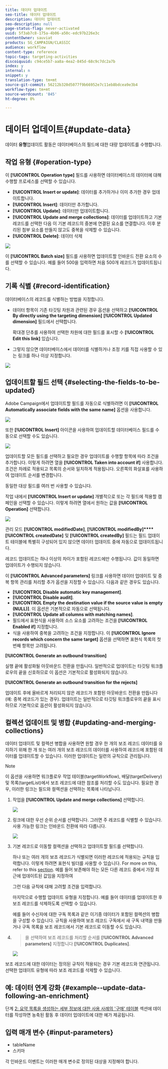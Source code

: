 ```yaml
---
title: 데이터 업데이트
seo-title: 데이터 업데이트
description: 데이터 업데이트
seo-description: null
page-status-flag: never-activated
uuid: 5f3ab7c8-175a-4b06-a50c-edc97b226e3c
contentOwner: sauviat
products: SG_CAMPAIGN/CLASSIC
audience: workflow
content-type: reference
topic-tags: targeting-activities
discoiquuid: c94ce5b7-aa8a-4ea2-845d-68c9c7dc2a7b
index: y
internal: n
snippet: y
translation-type: tm+mt
source-git-commit: 56212b320d5077f9b66952e7c11eb8bdcea9e3b4
workflow-type: tm+mt
source-wordcount: '845'
ht-degree: 0%

---
```



# 데이터 업데이트{#update-data}

데이터 **유형**&#x200B;업데이트 활동은 데이터베이스의 필드에 대한 대량 업데이트를 수행합니다.

## 작업 유형 {#operation-type}

이 **[!UICONTROL Operation type]** 필드를 사용하면 데이터베이스의 데이터에 대해 수행할 프로세스를 선택할 수 있습니다.

* **[!UICONTROL Insert or update]**: 데이터를 추가하거나 이미 추가한 경우 업데이트합니다.
* **[!UICONTROL Insert]**: 데이터만 추가합니다.
* **[!UICONTROL Update]**: 데이터만 업데이트합니다.
* **[!UICONTROL Update and merge collections]**: 데이터를 업데이트하고 기본 레코드를 선택한 다음 이 기본 레코드의 중본에 연결된 요소를 연결합니다. 이후 분리된 첨부 요소를 만들지 않고도 중복을 삭제할 수 있습니다.
* **[!UICONTROL Delete]**: 데이터 삭제

![](assets/s_advuser_update_data_1.png)

이 **[!UICONTROL Batch size]** 필드를 사용하면 업데이트할 인바운드 전환 요소의 수를 선택할 수 있습니다. 예를 들어 500을 입력하면 처음 500개 레코드가 업데이트됩니다.

## 기록 식별 {#record-identification}

데이터베이스의 레코드를 식별하는 방법을 지정합니다.

* 데이터 항목이 기존 타깃팅 차원과 관련된 경우 옵션을 선택하고 **[!UICONTROL By directly using the targeting dimension]** **[!UICONTROL Updated dimension]** 필드에서 선택합니다.

   확대경 단추를 사용하여 선택한 차원에 대한 필드를 표시할 수 **[!UICONTROL Edit this link]** 있습니다.

* 그렇지 않으면 데이터베이스에서 데이터를 식별하거나 조정 키를 직접 사용할 수 있는 링크를 하나 이상 지정합니다.

![](assets/s_advuser_update_data_2.png)

## 업데이트할 필드 선택 {#selecting-the-fields-to-be-updated}

Adobe Campaign에서 업데이트할 필드를 자동으로 식별하려면 이 **[!UICONTROL Automatically associate fields with the same name]** 옵션을 사용합니다.

![](assets/s_advuser_update_data_3b.png)

또한 **[!UICONTROL Insert]** 아이콘을 사용하여 업데이트할 데이터베이스 필드를 수동으로 선택할 수도 있습니다.

![](assets/s_advuser_update_data_3.png)

업데이트할 모든 필드를 선택하고 필요한 경우 업데이트를 수행할 항목에 따라 조건을 추가합니다. 이렇게 하려면 열을 **[!UICONTROL Taken into account if]** 사용합니다. 조건은 차례로 적용되고 목록의 순서와 일치하게 적용됩니다. 오른쪽의 화살표를 사용하여 업데이트 순서를 변경합니다.

동일한 대상 필드를 여러 번 사용할 수 있습니다.

작업 내에서 **[!UICONTROL Insert or update]** 개별적으로 또는 각 필드에 적용할 캠페인을 선택할 수 있습니다. 이렇게 하려면 열에서 원하는 값을 **[!UICONTROL Operation]** 선택합니다.

![](assets/s_advuser_update_data_5.png)

관리 모드 **[!UICONTROL modifiedDate]**, **[!UICONTROL modifiedBy]****[!UICONTROL createdDate]** 및 **[!UICONTROL createdBy]** 필드는 필드 업데이트 테이블에 특별히 구성되어 있지 않으면 데이터 업데이트 중에 자동으로 업데이트됩니다.

레코드 업데이트는 하나 이상의 차이가 포함된 레코드에만 수행됩니다. 값이 동일하면 업데이트가 수행되지 않습니다.

이 **[!UICONTROL Advanced parameters]** 링크를 사용하면 데이터 업데이트 및 중복 항목 관리를 처리할 추가 옵션을 지정할 수 있습니다. 다음과 같은 경우도 있습니다.

* **[!UICONTROL Disable automatic key management]**.
* **[!UICONTROL Disable audit]**.
* **[!UICONTROL Empty the destination value if the source value is empty (NULL)]**. 이 옵션은 기본적으로 자동으로 선택됩니다.
* **[!UICONTROL Update all columns with matching names]**.
* 필드에서 표현식을 사용하여 소스 요소를 고려하는 조건을 **[!UICONTROL Enabled if]** 지정합니다.
* 식을 사용하여 중복을 고려하는 조건을 지정합니다. 이 **[!UICONTROL Ignore records which concern the same target]** 옵션을 선택하면 표현식 목록의 첫 번째 항목만 고려됩니다.

**[!UICONTROL Generate an outbound transition]**

실행 끝에 활성화될 아웃바운드 전환을 만듭니다. 일반적으로 업데이트는 타깃팅 워크플로우의 끝을 신호하므로 이 옵션은 기본적으로 활성화되지 않습니다.

**[!UICONTROL Generate an outbound transition for the rejects]**

업데이트 후에 올바르게 처리되지 않은 레코드가 포함된 아웃바운드 전환을 만듭니다(예: 중복 레코드가 있는 경우). 업데이트는 일반적으로 타깃팅 워크플로우의 끝을 표시하므로 기본적으로 옵션이 활성화되지 않습니다.

## 컬렉션 업데이트 및 병합 {#updating-and-merging-collections}

데이터 업데이트 및 컬렉션 병합을 사용하면 원할 경우 한 개의 보조 레코드 데이터를 유지하기 위해 한 개 또는 여러 개의 보조 레코드의 데이터를 사용하여 레코드에 포함된 데이터를 업데이트할 수 있습니다. 이러한 업데이트는 일련의 규칙으로 관리됩니다.

>[!NOTE]
>
>이 옵션을 사용하면 워크플로우 작업 테이블(targetWorkflow), 배달(targetDelivery) 및 목록(targetList)에서 보조 레코드에 대한 참조를 처리할 수도 있습니다. 필요한 경우, 이러한 링크는 필드와 컬렉션을 선택하는 목록에 나타납니다.

1. 작업을 **[!UICONTROL Update and merge collections]** 선택합니다.

   ![](assets/update_and_merge_collections1.png)

1. 링크에 대한 우선 순위 순서를 선택합니다. 그러면 주 레코드를 식별할 수 있습니다. 사용 가능한 링크는 인바운드 전환에 따라 다릅니다.

   ![](assets/update_and_merge_collections2.png)

1. 기본 레코드로 이동할 컬렉션을 선택하고 업데이트할 필드를 선택합니다.

   하나 또는 여러 개의 보조 레코드가 식별되면 이러한 레코드에 적용되는 규칙을 입력합니다. 이렇게 하려면 표현식 빌더를 사용할 수 있습니다. For more on this, refer to this [section](../../platform/using/defining-filter-conditions.md#building-expressions). 예를 들어 보존해야 하는 모든 다른 레코드 중에서 가장 최근에 업데이트된 값임을 지정하여

   그런 다음 규칙에 대해 고려할 조건을 입력합니다.

   마지막으로 수행할 업데이트 유형을 지정합니다. 예를 들어 데이터를 업데이트한 후 보조 레코드를 삭제하도록 선택할 수 있습니다.

   예를 들어 수신자에 대한 구독 목록과 같은 이기종 데이터가 포함된 컬렉션의 병합을 구성할 수 있습니다. 규칙을 사용하여 보조 레코드 구독에서 새 구독 내역을 만들거나 구독 목록을 보조 레코드에서 기본 레코드로 이동할 수도 있습니다.

1. > 을 선택하여 보조 레코드를 처리할 순서를 **[!UICONTROL Advanced parameters]** 지정합니다 **[!UICONTROL Duplicates]**.

   ![](assets/update_and_merge_collections3.png)

보조 레코드에 대한 데이터는 정의된 규칙이 적용되는 경우 기본 레코드와 연관됩니다. 선택한 업데이트 유형에 따라 보조 레코드를 삭제할 수 있습니다.

## 예: 데이터 연계 강화 {#example--update-data-following-an-enrichment}

단계 [2: 요약 목록을 생성하는 세부 정보에 대한 사용 사례의 &#39;구매&#39; 테이블](../../workflow/using/creating-a-summary-list.md#step-2--writing-enriched-data-to-the--purchases--table) 섹션에 데이터를 작성하면 농축된 활동 후 데이터 업데이트에 대한 예가 제공됩니다.

## 입력 매개 변수 {#input-parameters}

* tableName
* 스키마

각 인바운드 이벤트는 이러한 매개 변수로 정의된 대상을 지정해야 합니다.
